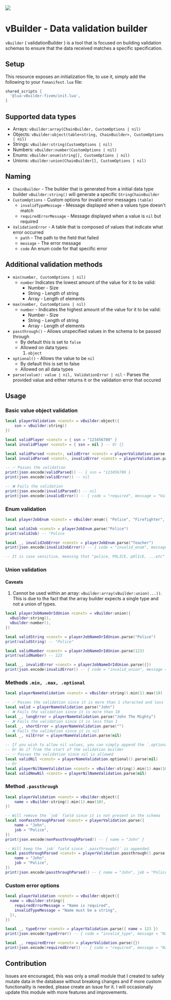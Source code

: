 <img src="https://i.imgur.com/VW17b7j.png" style="display: block; margin: 0 auto; margin-bottom: 40px;" />

# vBuilder - Data validation builder

`vBuilder` ( validationBuilder ) is a tool that is focused on building validation schemas to ensure that the data received matches a specific specification.

## Setup

This resource exposes an initialization file, to use it, simply add the following to your `fxmanifest.lua` file:

```lua
shared_scripts {
  '@lua-vBuilder-fivem/init.lua',
}
```

## Supported data types

- Arrays: `vBuilder:array(ChainBuilder, CustomOptions | nil)`
- Objects: `vBuilder:object(table<string, ChainBuilder>, CustomOptions | nil)`
- Strings: `vBuilder:string(CustomOptions | nil)`
- Numbers: `vBuilder:number(CustomOptions | nil)`
- Enums: `vBuilder:enum(string[], CustomOptions | nil)`
- Unions: `vBuilder:union(ChainBuilder[], CustomOptions | nil)`

## Naming

- `ChainBuilder` - The builder that is generated from a initial data type builder `vBuilder:string()` will generate a specific `StringChainBuilder`
- `CustomOptions` - Custom options for invalid error messages `(table)`
  - `invalidTypeMessage` - Message displayed when a values type doesn't match
  - `requiredErrorMessage` - Message displayed when a value is `nil` but required
- `ValidationError` - A table that is composed of values that indicate what error occurred
  - `path` - The path to the field that failed
  - `message` - The error message
  - `code` An enum code for that specific error

## Additional validation methods

- `min(number, CustomOptions | nil)`
  - `number` Indicates the lowest amount of the value for it to be valid:
    - Number - Size
    - String - Length of string
    - Array - Length of elements
- `max(number, CustomOptions | nil)`
  - `number` - Indicates the highest amount of the value for it to be valid:
    - Number - Size
    - String - Length of string
    - Array - Length of elements
- `passthrough()` - Allows unspecified values in the schema to be passed through
  - By default this is set to `false`
  - Allowed on data types:
    1. `object`
- `optional()` - Allows the value to be `nil`
  - By default this is set to false
  - Allowed on all data types
- `parse(value): value | nil, ValidationError | nil` - Parses the provided value and either returns it or the validation error that occured

## Usage

### Basic value object validation

```lua
local playerValidation <const> = vBuilder:object({
	ssn = vBuilder:string()
})

local validPlayer <const> = { ssn = "123456789" }
local invalidPlayer <const> = { ssn = nil } -- Or {}

local validParsed <const>, validError <const> = playerValidation.parse(validPlayer)
local invalidParsed <const>, invalidError <const> = playerValidation.parse(invalidPlayer)

-- ✅ Passes the validation
print(json.encode(validParsed)) -- { ssn = "123456789 }
print(json.encode(validError)) -- nil

-- ❌ Fails the validation
print(json.encode(invalidParsed)) -- nil
print(json.encode(invalidError)) -- { code = "required", message = "Value is required", }
```

### Enum validation

```lua
local playerJobEnum <const> = vBuilder:enum({ "Police", "Firefighter", "Doctor" })

local validJob <const> = playerJobEnum.parse("Police")
print(validJob) -- "Police

local _, invalidJobError <const> = playerJobEnum.parse("Teacher")
print(json.encode(invalidJobError)) -- { code = "invalid_enum", message = "Value is not a valid enum", path = "" }

-- It is case sensitive, meaning that "police, POLICE, pOlIcE, ...etc" will fail the validation
```

### Union validation

#### Caveats

1. Cannot be used within an array: `vBuilder:array(vBuilder:union(...))`. This is due to the fact that the array builder expects a single type and not a union of types.

```lua
local playerJobNameOrIdUnion <const> = vBuilder:union({
  vBuilder:string(),
  vBuilder:number(),
})

local validString <const> = playerJobNameOrIdUnion.parse("Police")
print(validString) -- "Police"

local validNumber <const> = playerJobNameOrIdUnion.parse(123)
print(validNumber) -- 123

local _, invalidError <const> = playerJobNameOrIdUnion.parse({})
print(json.encode(invalidError)) -- { code = "invalid_union", message = "Invalid union. Received: table, expected: string, number", path = "" }
```

### Methods `.min, .max, .optional`

```lua
local playerNameValidation <const> = vBuilder:string().min(1).max(10)

-- ✅ Passes the validation since it is more than 1 characted and less than 10
local valid = playerNameValidation.parse("John")
-- ❌ Fails the validation since it is more than 10
local _, longError = playerNameValidation.parse("John The Mighty")
-- ❌ Fails the validation since it is less than 1
local _, shortError = playerNameValidation.parse("")
-- ❌ Fails the validation since it is nil
local _, nilError = playerNameValidation.parse(nil)

-- If you wish to allow nil values, you can simply append the `.optional()` method
-- Or do if from the start of the validation builder
-- ✅ Passes the validation since nil is allowed
local validNil <const> = playerNameValidation.optional().parse(nil)
-- Or
local playerNilNameValidation <const> = vBuilder:string().min(1).max(10).optional()
local validNewNil <const> = playerNilNameValidation.parse(nil)
```

### Method `.passthrough`

```lua
local playerValidation <const> = vBuilder:object({
	name = vBuilder:string().min(1).max(10),
})

-- Will remove the `job` field since it is not present in the schema
local nonPassthroughParsed <const> = playerValidation.parse({
	name = "John",
	job = "Police",
})
print(json.encode(nonPassthroughParsed)) -- { name = "John" }

-- Will keep the `job` field since `.passthrough()` is appended.
local passthroughParsed <const> = playerValidation.passthrough().parse({
	name = "John",
	job = "Police",
})
print(json.encode(passthroughParsed)) -- { name = "John", job = "Police" }
```

### Custom error options

```lua
local playerValidation <const> = vBuilder:object({
  name = vBuilder:string({
    requiredErrorMessage = "Name is required",
    invalidTypeMessage = "Name must be a string",
  }),
})

local _, typeError <const> = playerValidation.parse({ name = 123 })
print(json.encode(typeError)) -- { code = "invalid_type", message = "Name must be a string", path = "" }

local _, requiredError <const> = playerValidation.parse({})
print(json.encode(requiredError)) -- { code = "required", message = "Name is required", path = ""}
```

## Contribution

Issues are encouraged, this was only a small module that I created to safely mutate data in the database without breaking changes and if more custom functionality is needed, please create an issue for it. I will occasionally update this module with more features and improvements.

